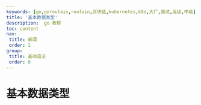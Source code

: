 ```yaml
---
keywords: [go,goroutain,routain,区块链,kubernetes,k8s,大厂,面试,高级,中级]
title: '基本数据类型'
description:  go 教程
toc: content
nav:
 title: 新闻
 order: 1
group:
 title: 基础语法
 order: 0
---
```

# 基本数据类型




